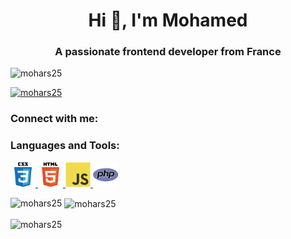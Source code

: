 

<h1 align="center" font-size="220px" >Hi 👋, I'm Mohamed</h1>
<h3 align="center">A passionate frontend developer from France</h3>

<p align="left"> <img src="https://komarev.com/ghpvc/?username=mohars25&label=Profile%20views&color=0e75b6&style=flat" alt="mohars25" /> </p>

<p align="left"> <a href="https://github.com/ryo-ma/github-profile-trophy"><img src="https://github-profile-trophy.vercel.app/?username=mohars25" alt="mohars25" /></a> </p>

<h3 align="left">Connect with me:</h3>
<p align="left">
</p>

<h3 align="left">Languages and Tools:</h3>
<p align="left"> <a href="https://www.w3schools.com/css/" target="_blank" rel="noreferrer"> <img src="https://raw.githubusercontent.com/devicons/devicon/master/icons/css3/css3-original-wordmark.svg" alt="css3" width="40" height="40"/> </a> <a href="https://www.w3.org/html/" target="_blank" rel="noreferrer"> <img src="https://raw.githubusercontent.com/devicons/devicon/master/icons/html5/html5-original-wordmark.svg" alt="html5" width="40" height="40"/> </a> <a href="https://developer.mozilla.org/en-US/docs/Web/JavaScript" target="_blank" rel="noreferrer"> <img src="https://raw.githubusercontent.com/devicons/devicon/master/icons/javascript/javascript-original.svg" alt="javascript" width="40" height="40"/> </a> <a href="https://www.php.net" target="_blank" rel="noreferrer"> <img src="https://raw.githubusercontent.com/devicons/devicon/master/icons/php/php-original.svg" alt="php" width="40" height="40"/> </a> </p>

<p><img align="left" src="https://github-readme-stats.vercel.app/api/top-langs?username=mohars25&show_icons=true&locale=en&layout=compact" alt="mohars25" /></p>

<p>&nbsp;<img align="center" src="https://github-readme-stats.vercel.app/api?username=mohars25&show_icons=true&locale=en" alt="mohars25" /></p>

<p><img align="center" src="https://github-readme-streak-stats.herokuapp.com/?user=mohars25&" alt="mohars25" /></p>
